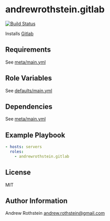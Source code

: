 andrewrothstein.gitlab
=========
[![Build Status](https://travis-ci.org/andrewrothstein/ansible-gitlab.svg?branch=master)](https://travis-ci.org/andrewrothstein/ansible-gitlab)

Installs [Gitlab](https://gitlab.com/users/sign_in)

Requirements
------------

See [meta/main.yml](meta/main.yml)

Role Variables
--------------

See [defaults/main.yml](meta/mdefaults.yml)

Dependencies
------------

See [meta/main.yml](meta/main.yml)

Example Playbook
----------------

```yml
- hosts: servers
  roles:
    - andrewrothstein.gitlab
```

License
-------

MIT

Author Information
------------------

Andrew Rothstein <andrew.rothstein@gmail.com>
